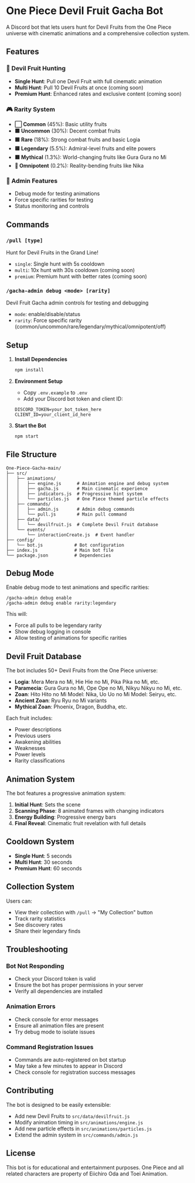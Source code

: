# One Piece Devil Fruit Gacha Bot

A Discord bot that lets users hunt for Devil Fruits from the One Piece universe with cinematic animations and a comprehensive collection system.

## Features

### 🍈 Devil Fruit Hunting
- **Single Hunt**: Pull one Devil Fruit with full cinematic animation
- **Multi Hunt**: Pull 10 Devil Fruits at once (coming soon)
- **Premium Hunt**: Enhanced rates and exclusive content (coming soon)

### 🎮 Rarity System
- **⬜ Common** (45%): Basic utility fruits
- **🟩 Uncommon** (30%): Decent combat fruits
- **🟦 Rare** (18%): Strong combat fruits and basic Logia
- **🟨 Legendary** (5.5%): Admiral-level fruits and elite powers
- **🟥 Mythical** (1.3%): World-changing fruits like Gura Gura no Mi
- **🌈 Omnipotent** (0.2%): Reality-bending fruits like Nika

### 🔧 Admin Features
- Debug mode for testing animations
- Force specific rarities for testing
- Status monitoring and controls

## Commands

### `/pull [type]`
Hunt for Devil Fruits in the Grand Line!
- `single`: Single hunt with 5s cooldown
- `multi`: 10x hunt with 30s cooldown (coming soon)
- `premium`: Premium hunt with better rates (coming soon)

### `/gacha-admin debug <mode> [rarity]`
Devil Fruit Gacha admin controls for testing and debugging
- `mode`: enable/disable/status
- `rarity`: Force specific rarity (common/uncommon/rare/legendary/mythical/omnipotent/off)

## Setup

1. **Install Dependencies**
   ```bash
   npm install
   ```

2. **Environment Setup**
   - Copy `.env.example` to `.env`
   - Add your Discord bot token and client ID:
   ```
   DISCORD_TOKEN=your_bot_token_here
   CLIENT_ID=your_client_id_here
   ```

3. **Start the Bot**
   ```bash
   npm start
   ```

## File Structure

```
One-Piece-Gacha-main/
├── src/
│   ├── animations/
│   │   ├── engine.js      # Animation engine and debug system
│   │   ├── gacha.js       # Main cinematic experience
│   │   ├── indicators.js  # Progressive hint system
│   │   └── particles.js   # One Piece themed particle effects
│   ├── commands/
│   │   ├── admin.js       # Admin debug commands
│   │   └── pull.js        # Main pull command
│   ├── data/
│   │   └── devilfruit.js  # Complete Devil Fruit database
│   └── events/
│       └── interactionCreate.js  # Event handler
├── config/
│   └── bot.js            # Bot configuration
├── index.js              # Main bot file
└── package.json          # Dependencies
```

## Debug Mode

Enable debug mode to test animations and specific rarities:

```
/gacha-admin debug enable
/gacha-admin debug enable rarity:legendary
```

This will:
- Force all pulls to be legendary rarity
- Show debug logging in console
- Allow testing of animations for specific rarities

## Devil Fruit Database

The bot includes 50+ Devil Fruits from the One Piece universe:
- **Logia**: Mera Mera no Mi, Hie Hie no Mi, Pika Pika no Mi, etc.
- **Paramecia**: Gura Gura no Mi, Ope Ope no Mi, Nikyu Nikyu no Mi, etc.
- **Zoan**: Hito Hito no Mi Model: Nika, Uo Uo no Mi Model: Seiryu, etc.
- **Ancient Zoan**: Ryu Ryu no Mi variants
- **Mythical Zoan**: Phoenix, Dragon, Buddha, etc.

Each fruit includes:
- Power descriptions
- Previous users
- Awakening abilities
- Weaknesses
- Power levels
- Rarity classifications

## Animation System

The bot features a progressive animation system:
1. **Initial Hunt**: Sets the scene
2. **Scanning Phase**: 8 animated frames with changing indicators
3. **Energy Building**: Progressive energy bars
4. **Final Reveal**: Cinematic fruit revelation with full details

## Cooldown System

- **Single Hunt**: 5 seconds
- **Multi Hunt**: 30 seconds
- **Premium Hunt**: 60 seconds

## Collection System

Users can:
- View their collection with `/pull` → "My Collection" button
- Track rarity statistics
- See discovery rates
- Share their legendary finds

## Troubleshooting

### Bot Not Responding
- Check your Discord token is valid
- Ensure the bot has proper permissions in your server
- Verify all dependencies are installed

### Animation Errors
- Check console for error messages
- Ensure all animation files are present
- Try debug mode to isolate issues

### Command Registration Issues
- Commands are auto-registered on bot startup
- May take a few minutes to appear in Discord
- Check console for registration success messages

## Contributing

The bot is designed to be easily extensible:
- Add new Devil Fruits to `src/data/devilfruit.js`
- Modify animation timing in `src/animations/engine.js`
- Add new particle effects in `src/animations/particles.js`
- Extend the admin system in `src/commands/admin.js`

## License

This bot is for educational and entertainment purposes. One Piece and all related characters are property of Eiichiro Oda and Toei Animation.

